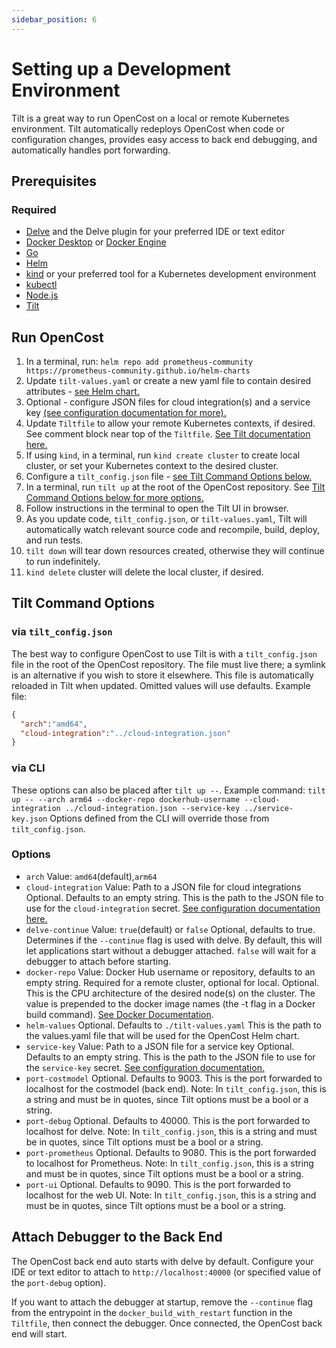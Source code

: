 ```yaml
---
sidebar_position: 6
---
```


# Setting up a Development Environment

Tilt is a great way to run OpenCost on a local or remote Kubernetes environment. Tilt automatically redeploys OpenCost when code or configuration changes, provides easy access to back end debugging, and automatically handles port forwarding.

## Prerequisites

### Required
- [Delve](https://github.com/go-delve/delve/) and the Delve plugin for your preferred IDE or text editor
- [Docker Desktop](https://www.docker.com/products/docker-desktop/) or [Docker Engine](https://docs.docker.com/engine/)
- [Go](https://go.dev/)
- [Helm](https://helm.sh/)
- [kind](https://kind.sigs.k8s.io/) or your preferred tool for a Kubernetes development environment
- [kubectl](https://kubernetes.io/docs/reference/kubectl/)
- [Node.js](https://nodejs.org/en)
- [Tilt](https://tilt.dev)

## Run OpenCost
1. In a terminal, run: `helm repo add prometheus-community https://prometheus-community.github.io/helm-charts`
2. Update `tilt-values.yaml` or create a new yaml file to contain desired attributes - [see Helm chart.](https://github.com/opencost/opencost-helm-chart/blob/main/charts/opencost/README.md)
3. Optional - configure JSON files for cloud integration(s) and a service key [(see configuration documentation for more).](../configuration)
4. Update `Tiltfile` to allow your remote Kubernetes contexts, if desired. See comment block near top of the `Tiltfile`. [See Tilt documentation here.](https://docs.tilt.dev/api#api.allow_k8s_contexts)
5. If using `kind`, in a terminal, run `kind create cluster` to create local cluster, or set your Kubernetes context to the desired cluster.
6. Configure a `tilt_config.json` file - [see Tilt Command Options below.](#tilt-command-options)
7. In a terminal, run `tilt up` at the root of the OpenCost repository. See [Tilt Command Options below for more options.](#options)
8. Follow instructions in the terminal to open the Tilt UI in browser.
9. As you update code, `tilt_config.json`, or `tilt-values.yaml`, Tilt will automatically watch relevant source code and recompile, build, deploy, and run tests.
10. `tilt down` will tear down resources created, otherwise they will continue to run indefinitely.
11. `kind delete` cluster will delete the local cluster, if desired.

## Tilt Command Options

### via `tilt_config.json`
The best way to configure OpenCost to use Tilt is with a `tilt_config.json` file in the root of the OpenCost repository. The file must live there; a symlink is an alternative if you wish to store it elsewhere. This file is automatically reloaded in Tilt when updated. Omitted values will use defaults.
Example file:
```JSON
{
  "arch":"amd64",
  "cloud-integration":"../cloud-integration.json"
}
```

### via CLI
These options can also be placed after `tilt up --`.
Example command:
`tilt up -- --arch arm64 --docker-repo dockerhub-username --cloud-integration ../cloud-integration.json --service-key ../service-key.json`
Options defined from the CLI will override those from `tilt_config.json`.

### Options
- `arch`
  Value: `amd64`(default),`arm64`
- `cloud-integration`
  Value: Path to a JSON file for cloud integrations
  Optional. Defaults to an empty string.
  This is the path to the JSON file to use for the `cloud-integration` secret. [See configuration documentation here.](../configuration)
- `delve-continue`
  Value: `true`(default) or `false`
  Optional, defaults to true. Determines if the `--continue` flag is used with delve. By default, this will let applications start without a debugger attached. `false` will wait for a debugger to attach before starting.
- `docker-repo` 
  Value: Docker Hub username or repository, defaults to an empty string.
  Required for a remote cluster, optional for local. 
  Optional. This is the CPU architecture of the desired node(s) on the cluster.
  The value is prepended to the docker image names (the -t flag in a Docker build command). [See Docker Documentation](https://docs.docker.com/engine/reference/commandline/build/#tag).
- `helm-values`
  Optional. Defaults to `./tilt-values.yaml`
  This is the path to the values.yaml file that will be used for the OpenCost Helm chart.
- `service-key`
  Value: Path to a JSON file for a service key
  Optional. Defaults to an empty string.
  This is the path to the JSON file to use for the `service-key` secret. [See configuration documentation.](../configuration)
- `port-costmodel`
  Optional. Defaults to 9003.
  This is the port forwarded to localhost for the costmodel (back end).
  Note: In `tilt_config.json`, this is a string and must be in quotes, since Tilt options must be a bool or a string.
- `port-debug`
  Optional. Defaults to 40000.
  This is the port forwarded to localhost for delve.
  Note: In `tilt_config.json`, this is a string and must be in quotes, since Tilt options must be a bool or a string.
- `port-prometheus`
  Optional. Defaults to 9080.
  This is the port forwarded to localhost for Prometheus.
  Note: In `tilt_config.json`, this is a string and must be in quotes, since Tilt options must be a bool or a string.
- `port-ui`
  Optional. Defaults to 9090.
  This is the port forwarded to localhost for the web UI.
  Note: In `tilt_config.json`, this is a string and must be in quotes, since Tilt options must be a bool or a string.

## Attach Debugger to the Back End
The OpenCost back end auto starts with delve by default. Configure your IDE or text editor to attach to `http://localhost:40000` (or specified value of the `port-debug` option).

If you want to attach the debugger at startup, remove the `--continue` flag from the entrypoint in the `docker_build_with_restart` function in the `Tiltfile`, then connect the debugger. Once connected, the OpenCost back end will start.
